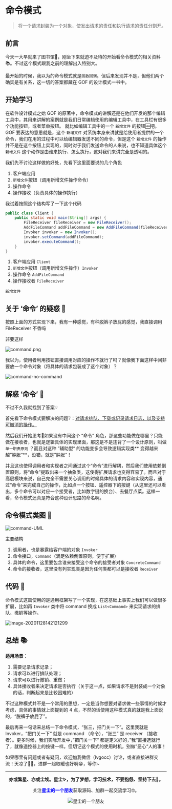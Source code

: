 # 命令模式

> 将一个请求封装为一个对象，使发出请求的责任和执行请求的责任分割开。

## 前言

今天一大早就来了图书馆🏫，刚坐下来就迫不及待的开始看命令模式的相关资料📚。不过这个模式跟我之前的理解出入特别大。

最开始的时候，我以为的命令模式就是``函数回调``。但后来发现并不是，但他们两个确实是有关系，这一切的答案都藏在 GOF 的设计模式一书中。

## 开始学习

在软件设计模式之始 GOF 的原著中，命令模式的讲解还是在他们开发的那个编辑工具中，其用来讲解的案例就是我们日常编辑使用的编辑工具中，在工具栏有很多个功能按钮，或者菜单按钮。 就比如编辑工具中的一个 `新增文件` 的按钮🆕吧。GOF
要表达的意思就是，这个 `新增文件` 对系统本身来讲就是给使用者提供的一个命令，我们在用的过程中可以给编辑器发送不同的命令，但是这个 `新增文件` 的操作并不是在这个按钮上实现的，同时对于我们发送命令的人来说，也不知道具体这个 `新增文件`
这个动作是由谁来执行、怎么执行，这对我们来讲完全是透明的。

我们先不讨论这样做的好处，先看下这里面要说的几个角色

1. 客户端应用
2. `新增文件`按钮（调用新增文件操作命令）
3. 操作命令
4. 操作接收（负责具体的操作执行）

我试着按照这个结构写了一下这个代码

```java
public class Client {
    public static void main(String[] args) {
        FileReceiver fileReceiver = new FileReceiver();
        AddFileCommand addFileCommand = new AddFileCommand(fileReceiver);
        Invoker invoker = new Invoker();
        invoker.setCommand(addFileCommand);
        invoker.executeCommand();
    }
}
```

1. 客户端应用 `Client`
2. `新增文件`按钮（调用新增文件操作）`Invoker`
3. 操作命令 `AddFileCommand`
4. 操作接收者 `FileReceiver`

```text
新增文件
```

## 关于 ‘命令’ 的疑惑 🤔

按照上面的方式实现下来，我有一种感觉，有种脱裤子放屁的感觉，我直接调用 FileReceiver 不香吗

非要这样

![command.png](https://i.loli.net/2020/11/28/oqEZfATCtK2UuQk.png)

我以为，使用者利用按钮直接调用对应的操作不就行了吗？就像我下面这样中间非要放一个命令对象（将具体的请求包装成了这个对象）？

![command-no-command](https://i.loli.net/2020/11/28/SiylpQUYxGRAb91.png)

## 解惑 ‘命令’ 🤪

不过不久我就找到了答案💡

首先看下命令模式要解决的问题❔：<u>对请求排队、下载或记录请求日志，以及支持可撤消的操作。</u>

然后我们开始思考🤔如果没有中间这个 “命令” 角色，那这些功能做在哪里？只能做在接收者，也就是逻辑具体的实现里面，那这是不是违背了一个设计原则，叫做 `单一职责原则` ？而且对这种 ”辅助型“ 的功能变多会导致逻辑实现类**
变得越来越”肿胀“**，没错，就是”肿胀“！

并且这也使得调用者和实现者之间通过这个“命令”进行解耦，然后我们使用依赖倒置原则，将“命令”提取出来一个抽象类，这使得扩展请求也变得容易了。而且对于高层模块来说，自己完全不需要关心调用的时候具体的请求内容和实现内容，通过“命令”来完成自己的操作，比如点一个按钮、遥控器下的按键（从这里还可以看出，多个命令可以对应一个接受者，比如数字键的换台）、去餐厅点菜。这样一看，命令模式还真是符合这种设计思路的命名啊。

## 命令模式类图 📌

![command-UML](https://i.loli.net/2020/11/28/8HJOtxMFsq6PjoE.png)

主要结构

1. 调用者，也是暴露给客户端的对象 `Invoker`
2. 命令接口，`Command`（满足依赖倒置原则，便于扩展）
3. 具体的命令，这里要包含谁来接受这个命令的接受者对象 `ConcreteCommand`
4. 命令的接收者，这里没有列实现类是因为任何类都可以是接收者 `Receiver`

## 代码 📃

命令模式这篇使用的是通用框架写了一个实现，在这基础上事实上我们可以做很多扩展，比如再 `Invoker` 类中将 command 换成 `List<Command>` 来实现请求的排队、撤销等操作。

![image-20201128142121299](https://i.loli.net/2020/12/03/ZE2fTd4FHQYhxeo.png)

## 总结 📚

**适用场景：**

1. 需要记录请求记录；
2. 请求可以进行排队处理；
3. 请求可以进行撤销、重做；
4. 具体接收者来决定请求是否执行（关于这一点，如果请求不是封装成一个对象的话，判断起来是比较困难的）

不过这种模式并不是一个常用的思想，一定是当你想要对请求做一些事情的时候才考虑，具体的事情就上面提到的 4 点，不然的话使用这种模式真的就是我上面说的，“脱裤子放屁了”。

最后再来一句话来总结一下命令模式，“张三，把门关一下”。这里我就是 Invoker，“把门关一下“ 就是 command （命令），“张三” 是 receiver （接收者）。更多时候，我们实际开发中，”把门关一下“
都是定义好的，”我“直接选就行了，就像遥控器上的按键一样。但切记这个模式的使用时机，别做”恶心“人的事！

如果哪里有问题或者有疑问，欢迎加我微信（lvgocc）讨论，或者直接进群交流！天凉了🥶🥶，进群一起取暖也好啊😁，等你~

----
<div align="center">
    <b>亦或繁星、亦或尘埃。星尘✨，为了梦想，学习技术，不要抱怨、坚持下去💪。</b>
    <p>关注<b style='color:blue'>星尘的一个朋友</b>获取源码、加群一起交流学习🤓。</p>
    <img alt='星尘的一个朋友' src='https://i.loli.net/2020/10/22/7swJfMCPrThebVI.png'/>
</div>
